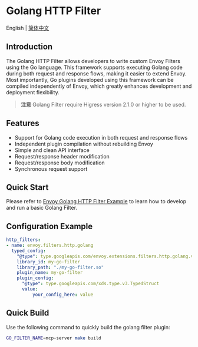 # Golang HTTP Filter

English | [简体中文](./README.md)

## Introduction

The Golang HTTP Filter allows developers to write custom Envoy Filters using the Go language. This framework supports executing Golang code during both request and response flows, making it easier to extend Envoy. Most importantly, Go plugins developed using this framework can be compiled independently of Envoy, which greatly enhances development and deployment flexibility.

> **注意** Golang Filter require Higress version 2.1.0 or higher to be used.
## Features

- Support for Golang code execution in both request and response flows
- Independent plugin compilation without rebuilding Envoy
- Simple and clean API interface
- Request/response header modification
- Request/response body modification
- Synchronous request support

## Quick Start

Please refer to [Envoy Golang HTTP Filter Example](https://github.com/envoyproxy/examples/tree/main/golang-http) to learn how to develop and run a basic Golang Filter.

## Configuration Example

```yaml
http_filters:
- name: envoy.filters.http.golang
  typed_config:
    "@type": type.googleapis.com/envoy.extensions.filters.http.golang.v3alpha.Config
    library_id: my-go-filter
    library_path: "./my-go-filter.so"
    plugin_name: my-go-filter
    plugin_config:
      "@type": type.googleapis.com/xds.type.v3.TypedStruct
      value:
          your_config_here: value
```

## Quick Build

Use the following command to quickly build the golang filter plugin:

```bash
GO_FILTER_NAME=mcp-server make build
``` 